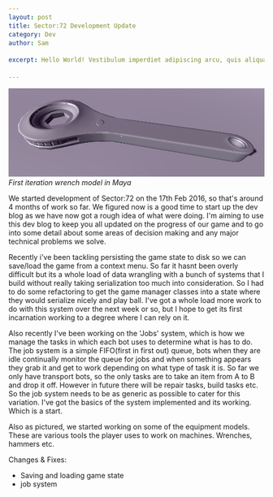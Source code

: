 ```yaml
---
layout: post
title: Sector:72 Development Update
category: Dev
author: Sam

excerpt: Hello World! Vestibulum imperdiet adipiscing arcu, quis aliquam dolor condimentum dapibus. Aliquam fermentum leo aliquet quam volutpat et molestie mauris mattis. Suspendisse semper consequat velit in suscipit.

---
```


![wrench](/img/basic_wrench.png)
*First iteration wrench model in Maya*

We started development of Sector:72 on the 17th Feb 2016, so that's around 4 months of 
work so far. We figured now is a good time to start up the dev blog as we have now 
got a rough idea of what were doing. I'm aiming to use this dev blog to keep you all
updated on the progress of our game and to go into some detail about some areas of
decision making and any major technical problems we solve.

Recently i've been tackling persisting the game state to disk so we can save/load
the game from a context menu. So far it hasnt been overly difficult but its a whole
load of data wrangling with a bunch of systems that I build without really taking
serialization too much into consideration. So I had to do some refactoring to get
the game manager classes into a state where they would serialize nicely and play
ball. I've got a whole load more work to do with this system over the next week or
so, but I hope to get its first incarnation working to a degree where I can rely
on it.

Also recently I've been working on the 'Jobs' system, which is how we manage the
tasks in which each bot uses to determine what is has to do. The job system is a 
simple FIFO(first in first out) queue, bots when they are idle continually monitor
the queue for jobs and when something appears they grab it and get to work depending
on what type of task it is. So far we only have transport bots, so the only tasks
are to take an item from A to B and drop it off. However in future there will be 
repair tasks, build tasks etc. So the job system needs to be as generic as possible
to cater for this variation. I've got the basics of the system implemented and its
working. Which is a start.

Also as pictured, we started working on some of the equipment models. These are 
various tools the player uses to work on machines. Wrenches, hammers etc.

Changes & Fixes:

- Saving and loading game state
- job system
